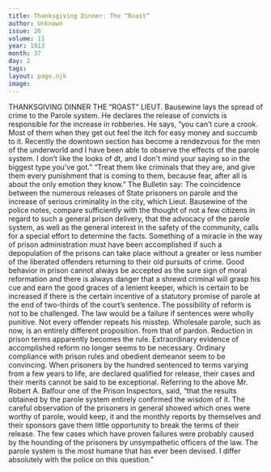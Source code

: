 ```yaml
---
title: Thanksgiving Dinner: The “Roast”
author: Unknown
issue: 26
volume: 11
year: 1913
month: 37
day: 2
tags:
layout: page.njk
image:
---
```

THANKSGIVING DINNER    THE “ROAST”    LIEUT. Bausewine lays the spread of crime to the Parole system. He declares the release of convicts is responsible for the increase in robberies.    He says, “you can’t cure a crook. Most of them when they get out feel the itch for easy money and succumb to it. Recently the downtown section has become a rendezvous for the men of the underworld and I have been able to observe the effects of the parole system. I don’t like the looks of dt, and I don't mind your saying so in the biggest type you've got.”    “Treat them like criminals that they are, and give them every punishment that is coming to them, because fear, after all is about the only emotion they know.”    The Bulletin say:    The coincidence between the numerous releases of State prisoners on parole and the increase of serious criminality in the city, which Lieut. Bausewine of the police notes, compare sufficiently with the thought of not a few citizens in regard to such a general prison delivery, that the advocacy of the parole system, as well as the general interest in the safety of the community, calls for a special effort to determine the facts. Something of a miracle in the way of prison administration must have been accomplished if such a depopulation of the prisons can take place without a greater or less number of the liberated offenders returning to their old pursuits of crime. Good behavior in prison cannot always be accepted as the sure sign of moral reformation and there is always danger that a shrewd criminal will grasp his cue and earn the good graces of a lenient keeper, which is certain to be increased if there is the certain incentive of a statutory promise of parole at the end of two-thirds of the court’s sentence.    The possibility of reform is not to be challenged. The law would be a failure if sentences were wholly punitive. Not every offender repeats his misstep. Wholesale parole, such as now, is an entirely different proposition. from that of pardon. Reduction in prison terms apparently becomes the rule. Extraordinary evidence of accomplished reform no longer seems to be necessary. Ordinary compliance with prison rules and obedient demeanor seem to be convincing. When prisoners by the hundred sentenced to terms varying from a few years to life, are declared qualified for release, their cases and their merits cannot be said to be exceptional.    Referring to the above Mr. Robert A. Balfour one of the Prison Inspectors, said, “that the results obtained by the parole system entirely confirmed the wisdom of it. The careful observation of the prisoners in general showed which ones were worthy of parole, would keep, it and the monthly reports by themselves and their sponsors gave them little opportunity to break the terms of their release. The few cases which have proven failures were probably caused by the hounding of the prisoners by unsympathetic officers of the law. The parole system is the most humane that has ever been devised. I differ absolutely with the police on this question.” 
